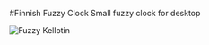 #Finnish Fuzzy Clock
Small fuzzy clock for desktop

![Fuzzy Kellotin](http://topituulensuu.com/content/images/fuzzy_kellotin.jpg)
